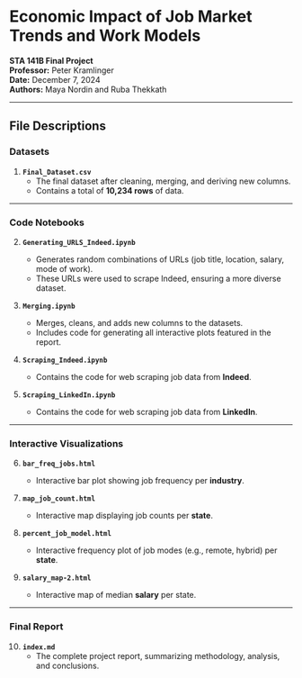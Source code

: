 # **Economic Impact of Job Market Trends and Work Models**

**STA 141B Final Project**  
**Professor:** Peter Kramlinger  
**Date:** December 7, 2024  
**Authors:** Maya Nordin and Ruba Thekkath  

---

## **File Descriptions**

### **Datasets**  
1. **`Final_Dataset.csv`**  
   - The final dataset after cleaning, merging, and deriving new columns.  
   - Contains a total of **10,234 rows** of data.

---

### **Code Notebooks**  
2. **`Generating_URLS_Indeed.ipynb`**  
   - Generates random combinations of URLs (job title, location, salary, mode of work).  
   - These URLs were used to scrape Indeed, ensuring a more diverse dataset.  

3. **`Merging.ipynb`**  
   - Merges, cleans, and adds new columns to the datasets.  
   - Includes code for generating all interactive plots featured in the report.  

4. **`Scraping_Indeed.ipynb`**  
   - Contains the code for web scraping job data from **Indeed**.  

5. **`Scraping_LinkedIn.ipynb`**  
   - Contains the code for web scraping job data from **LinkedIn**.  

---

### **Interactive Visualizations**  
6. **`bar_freq_jobs.html`**  
   - Interactive bar plot showing job frequency per **industry**.  

7. **`map_job_count.html`**  
   - Interactive map displaying job counts per **state**.  

8. **`percent_job_model.html`**  
   - Interactive frequency plot of job modes (e.g., remote, hybrid) per **state**.  

9. **`salary_map-2.html`**  
   - Interactive map of median **salary** per state.  

---

### **Final Report**  
10. **`index.md`**  
    - The complete project report, summarizing methodology, analysis, and conclusions.
